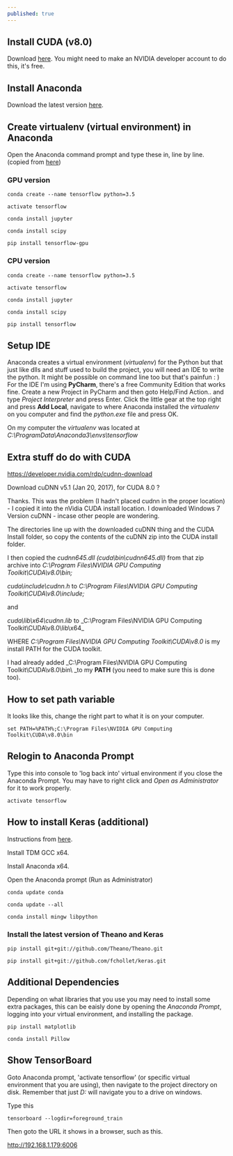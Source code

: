 ```yaml
---
published: true
---
```

## Install CUDA (v8.0)

Download [here](https://developer.nvidia.com/cuda-downloads). You might need to make an NVIDIA developer account to do this, it's free. 

## Install Anaconda

Download the latest version [here](https://www.continuum.io/downloads).

## Create virtualenv (virtual environment) in Anaconda

Open the Anaconda command prompt and type these in, line by line. (copied from [here](http://www.heatonresearch.com/2017/01/01/tensorflow-windows-gpu.html))

### GPU version

`conda create --name tensorflow python=3.5`

`activate tensorflow`

`conda install jupyter`

`conda install scipy`

`pip install tensorflow-gpu`

### CPU version

`conda create --name tensorflow python=3.5`

`activate tensorflow`

`conda install jupyter`

`conda install scipy`

`pip install tensorflow`

## Setup IDE

Anaconda creates a virtual environment (_virtualenv_) for the Python but that just like dlls and stuff used to build the project, you will need an IDE to write the python. It might be possible on command line too but that's painfun : ) For the IDE I'm using **PyCharm**, there's a free Community Edition that works fine. Create a new Project in PyCharm and then goto Help/Find Action.. and type _Project Interpreter_ and press Enter. Click the little gear at the top right and press **Add Local**, navigate to where Anaconda installed the _virtualenv_ on you computer and find the _python.exe_ file and press OK. 

On my computer the _virtualenv_ was located at _C:\ProgramData\Anaconda3\envs\tensorflow_

## Extra stuff do do with CUDA

https://developer.nvidia.com/rdp/cudnn-download

Download cuDNN v5.1 (Jan 20, 2017), for CUDA 8.0 ?

Thanks. This was the problem (I hadn't placed cudnn in the proper location) - I copied it into the nVidia CUDA install location. I downloaded Windows 7 Version cuDNN - incase other people are wondering.

The directories line up with the downloaded cuDNN thing and the CUDA Install folder, so copy the contents of the cuDNN zip into the CUDA install folder.

I then copied the _cudnn645.dll (cuda\bin\cudnn645.dll)_ from that zip archive into _C:\Program Files\NVIDIA GPU Computing Toolkit\CUDA\v8.0\bin\;_

_cuda\include\cudnn.h_ to _C:\Program Files\NVIDIA GPU Computing Toolkit\CUDA\v8.0\include\;_

and

_cuda\lib\x64\cudnn.lib_ to _C:\Program Files\NVIDIA GPU Computing Toolkit\CUDA\v8.0\lib\x64\_

WHERE _C:\Program Files\NVIDIA GPU Computing Toolkit\CUDA\v8.0_ is my install PATH for the CUDA toolkit.

I had already added _C:\Program Files\NVIDIA GPU Computing Toolkit\CUDA\v8.0\bin\ _to my **PATH** (you need to make sure this is done too).

## How to set path variable

It looks like this, change the right part to what it is on your computer.

`set PATH=%PATH%;C:\Program Files\NVIDIA GPU Computing Toolkit\CUDA\v8.0\bin`

## Relogin to Anaconda Prompt

Type this into console to 'log back into' virtual environment if you close the Anaconda Prompt. You may have to right click and _Open as Administrator_ for it to work properly.

`activate tensorflow`

## How to install Keras (additional)

Instructions from [here](http://stackoverflow.com/questions/34097988/how-do-i-install-keras-and-theano-in-anaconda-python-2-7-on-windows).

Install TDM GCC x64.

Install Anaconda x64.

Open the Anaconda prompt (Run as Administrator)

`conda update conda`

`conda update --all`

`conda install mingw libpython`

### Install the latest version of Theano and Keras

`pip install git+git://github.com/Theano/Theano.git`

`pip install git+git://github.com/fchollet/keras.git`

## Additional Dependencies

Depending on what libraries that you use you may need to install some extra packages, this can be eaisly done by opening the _Anaconda Prompt_, logging into your virtual environment, and installing the package.

`pip install matplotlib`

`conda install Pillow`

## Show TensorBoard

Goto Anaconda prompt, 'activate tensorflow' (or specific virtual environment that you are using), then navigate to the project directory on disk. Remember that just _D:_ will navigate you to a drive on windows.

Type this

	tensorboard --logdir=foreground_train

Then goto the URL it shows in a browser, such as this.

http://192.168.1.179:6006
